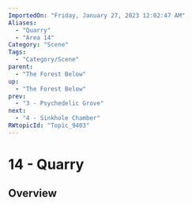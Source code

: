 ```yaml
---
ImportedOn: "Friday, January 27, 2023 12:02:47 AM"
Aliases:
  - "Quarry"
  - "Area 14"
Category: "Scene"
Tags:
  - "Category/Scene"
parent:
  - "The Forest Below"
up:
  - "The Forest Below"
prev:
  - "3 - Psychedelic Grove"
next:
  - "4 - Sinkhole Chamber"
RWtopicId: "Topic_9403"
---
```

# 14 - Quarry
## Overview
